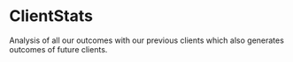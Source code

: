 # ClientStats
Analysis of all our outcomes with our previous clients which also generates outcomes of future clients. 

